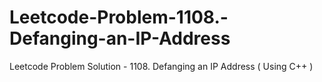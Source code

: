 # Leetcode-Problem-1108.-Defanging-an-IP-Address
Leetcode Problem Solution - 1108. Defanging an IP Address ( Using C++ )
